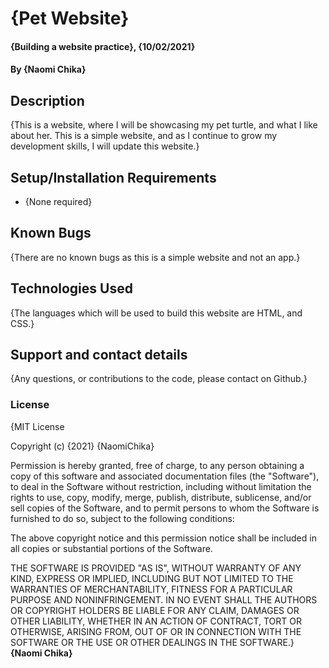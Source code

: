 # {Pet Website}
#### {Building a website practice}, {10/02/2021}
#### By **{Naomi Chika}**
## Description
{This is a website, where I will be showcasing my pet turtle, and what I like about her. This is a simple website, and as I continue to grow my development skills, I will update this website.}
## Setup/Installation Requirements
* {None required}
## Known Bugs
{There are no known bugs as this is a simple website and not an app.}
## Technologies Used
{The languages which will be used to build this website are HTML, and CSS.}
## Support and contact details
{Any questions, or contributions to the code, please contact on Github.}
### License
{MIT License

Copyright (c) {2021} {NaomiChika}

Permission is hereby granted, free of charge, to any person obtaining a copy
of this software and associated documentation files (the "Software"), to deal
in the Software without restriction, including without limitation the rights
to use, copy, modify, merge, publish, distribute, sublicense, and/or sell
copies of the Software, and to permit persons to whom the Software is
furnished to do so, subject to the following conditions:

The above copyright notice and this permission notice shall be included in all
copies or substantial portions of the Software.

THE SOFTWARE IS PROVIDED "AS IS", WITHOUT WARRANTY OF ANY KIND, EXPRESS OR
IMPLIED, INCLUDING BUT NOT LIMITED TO THE WARRANTIES OF MERCHANTABILITY,
FITNESS FOR A PARTICULAR PURPOSE AND NONINFRINGEMENT. IN NO EVENT SHALL THE
AUTHORS OR COPYRIGHT HOLDERS BE LIABLE FOR ANY CLAIM, DAMAGES OR OTHER
LIABILITY, WHETHER IN AN ACTION OF CONTRACT, TORT OR OTHERWISE, ARISING FROM,
OUT OF OR IN CONNECTION WITH THE SOFTWARE OR THE USE OR OTHER DEALINGS IN THE
SOFTWARE.}
 **{Naomi Chika}**